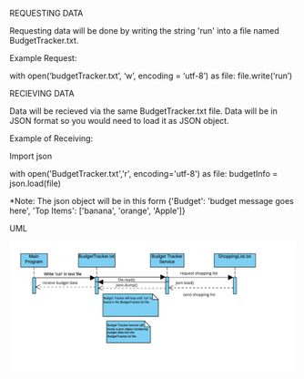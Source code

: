 REQUESTING DATA

Requesting data will be done by writing the string 'run' into a file named BudgetTracker.txt. 

Example Request:

  with open(‘budgetTracker.txt’, ‘w’, encoding = ‘utf-8’) as file:
           file.write(‘run’)


RECIEVING DATA

Data will be recieved via the same BudgetTracker.txt file. Data will be in JSON format so you would need
to load it as JSON object. 

Example of Receiving:

Import json

  with open('BudgetTracker.txt','r', encoding='utf-8') as file:
        budgetInfo = json.load(file)

*Note: The json object will be in this form
{'Budget': 'budget message goes here', 'Top Items': ['banana', 'orange', 'Apple']}

UML

![UML_image](Microservice_A.png)










